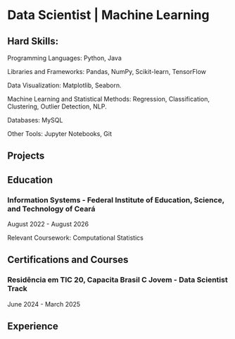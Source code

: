 # Data Scientist | Machine Learning 

## Hard Skills: 
Programming Languages: Python, Java

Libraries and Frameworks: Pandas, NumPy, Scikit-learn, TensorFlow

Data Visualization: Matplotlib, Seaborn.

Machine Learning and Statistical Methods: Regression, Classification, Clustering, Outlier Detection, NLP.

Databases: MySQL

Other Tools: Jupyter Notebooks, Git

## Projects

## Education

### Information Systems - Federal Institute of Education, Science, and Technology of Ceará

August 2022 - August 2026

Relevant Coursework: Computational Statistics

## Certifications and Courses

### Residência em TIC 20, Capacita Brasil C Jovem - Data Scientist Track

June 2024 - March 2025

## Experience
